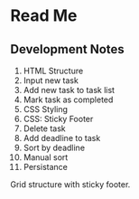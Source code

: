 # Read Me

## Development Notes

1. HTML Structure
1. Input new task
1. Add new task to task list
1. Mark task as completed
1. CSS Styling
1. CSS: Sticky Footer
1. Delete task
1. Add deadline to task
1. Sort by deadline
1. Manual sort
1. Persistance

Grid structure with sticky footer.
